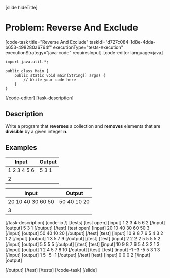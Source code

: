 [slide hideTitle]
# Problem: Reverse And Exclude
[code-task title="Reverse And Exclude" taskId="d727c084-1d8e-4dda-b653-498280a6764f" executionType="tests-execution" executionStrategy="java-code" requiresInput]
[code-editor language=java]
```
import java.util.*;

public class Main {
    public static void main(String[] args) {
        // Write your code here
    }
}
```
[/code-editor]
[task-description]
## Description
Write a program that **reverses** a collection and **removes** elements that are **divisible** by a given integer **n**.

## Examples
| **Input** | **Output** |
| --- | --- |
| 1 2 3 4 5 6 | 5 3 1 |
| 2 |  |

| **Input** | **Output** |
| --- | --- |
| 20 10 40 30 60 50 | 50 40 10 20 |
| 3 |  |

[/task-description]
[code-io /]
[tests]
[test open]
[input]
1 2 3 4 5 6
2
[/input]
[output]
5 3 1
[/output]
[/test]
[test open]
[input]
20 10 40 30 60 50
3
[/input]
[output]
50 40 10 20
[/output]
[/test]
[test]
[input]
10 9 8 7 6 5 4 3 2 1
2
[/input]
[output]
1 3 5 7 9
[/output]
[/test]
[test]
[input]
2 2 2 2 5 5 5 5
2
[/input]
[output]
5 5 5 5
[/output]
[/test]
[test]
[input]
10 9 8 7 6 5 4 3 2 1
3
[/input]
[output]
1 2 4 5 7 8 10
[/output]
[/test]
[test]
[input]
-1 -3 -5 5 3 1
3
[/input]
[output]
1 5 -5 -1
[/output]
[/test]
[test]
[input]
0 0 0
2
[/input]
[output]

[/output]
[/test]
[/tests]
[/code-task]
[/slide]